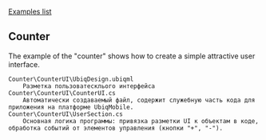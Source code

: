 ﻿[Examples list](../readme.md)

## Counter

The example of the "counter" shows how to create a simple attractive user interface.

	Counter\CounterUI\UbiqDesign.ubiqml 
		Разметка пользоватесклього интерфейса
	Counter\CounterUI\CounterUI.cs 
		Автоматически создаваемый файл, содержит служебную часть кода для приложения на платформе UbiqMobile.
	Counter\CounterUI\UserSection.cs 
		Основная логика программы: привязка разметки UI к объектам в коде, обработка событий от элементов управления (кнопки "+", "-").
	
